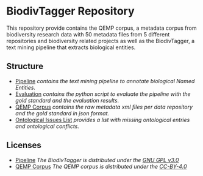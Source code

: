 # BiodivTagger Repository

This repository provide contains the QEMP corpus, a metadata corpus from biodiversity research data with 50 metadata files from 5 different repositories and biodiversity related projects as well as the BiodivTagger, a text mining pipeline that extracts biological entities.


## Structure

* [Pipeline](../master/Pipeline) *contains the text mining pipeline to annotate biological Named Entities.*
* [Evaluation](../master/Evaluation) *contains the python script to evaluate the pipeline with the gold standard and the evaluation results.*
* [QEMP Corpus](../master/QEMP) *contains the raw metadata xml files per data repository and the gold standard in json format.*
* [Ontological Issues List](../master/conflicts_missing_annotations.md) *provides a list with missing ontological entries and ontological conflicts.*

## Licenses

* [Pipeline](../master/Pipeline) *The BiodivTagger is distributed under the [GNU GPL v3.0](https://www.gnu.org/licenses/gpl-3.0.en.html)*
* [QEMP Corpus](../master/QEMP) *The QEMP corpus is distributed under the [CC-BY-4.0](https://creativecommons.org/licenses/by-nc/4.0/)*